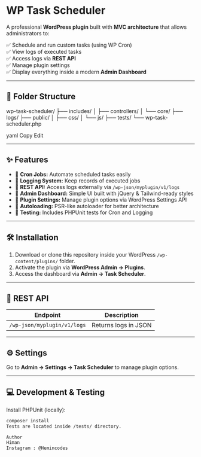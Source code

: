 #  WP Task Scheduler

A professional **WordPress plugin** built with **MVC architecture** that allows administrators to:

✅ Schedule and run custom tasks (using WP Cron)  
✅ View logs of executed tasks  
✅ Access logs via **REST API**  
✅ Manage plugin settings  
✅ Display everything inside a modern **Admin Dashboard**

---

## 📂 Folder Structure

wp-task-scheduler/
├── includes/
│ ├── controllers/
│ └── core/
├── logs/
├── public/
│ ├── css/
│ └── js/
├── tests/
└── wp-task-scheduler.php

yaml
Copy
Edit

---

## ✨ Features

- 🔗 **Cron Jobs:** Automate scheduled tasks easily
- 🔗 **Logging System:** Keep records of executed jobs
- 🔗 **REST API:** Access logs externally via `/wp-json/myplugin/v1/logs`
- 🔗 **Admin Dashboard:** Simple UI built with jQuery & Tailwind-ready styles
- 🔗 **Plugin Settings:** Manage plugin options via WordPress Settings API
- 🔗 **Autoloading:** PSR-like autoloader for better architecture
- 🔗 **Testing:** Includes PHPUnit tests for Cron and Logging

---

## 🛠 Installation

1. Download or clone this repository inside your WordPress `/wp-content/plugins/` folder.
2. Activate the plugin via **WordPress Admin → Plugins**.
3. Access the dashboard via **Admin → Task Scheduler**.

---

## 📡 REST API

| Endpoint | Description |
|----------|-------------|
| `/wp-json/myplugin/v1/logs` | Returns logs in JSON |

---

## ⚙️ Settings

Go to **Admin → Settings → Task Scheduler** to manage plugin options.

---

## 💻 Development & Testing

Install PHPUnit (locally):

```bash
composer install
Tests are located inside /tests/ directory.

Author
Himan 
Instagram : @Hemincodes
